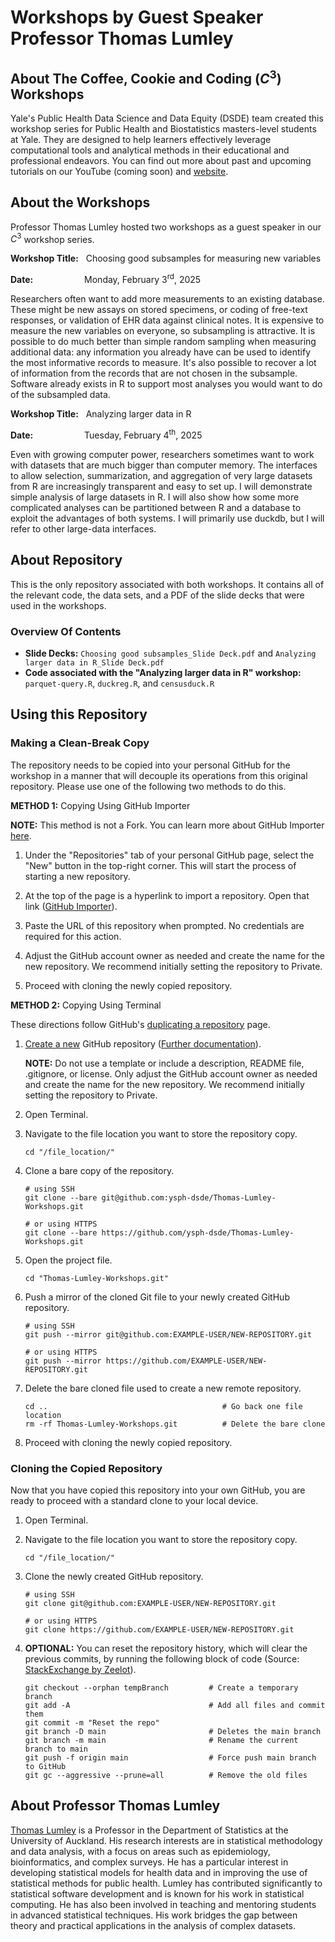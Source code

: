 
# Workshops by Guest Speaker Professor Thomas Lumley

## About The Coffee, Cookie and Coding $\left(C^3\right)$ Workshops

Yale's Public Health Data Science and Data Equity (DSDE) team created this workshop series for Public Health and Biostatistics masters-level students at Yale. They are designed to help learners effectively leverage computational tools and analytical methods in their educational and professional endeavors. You can find out more about past and upcoming tutorials on our YouTube (coming soon) and [website](https://ysph.yale.edu/public-health-research-and-practice/research-centers-and-initiatives/public-health-data-science-and-data-equity/events/).


## About the Workshops

Professor Thomas Lumley hosted two workshops as a guest speaker in our $C^3$ workshop series.

**Workshop Title:** &nbsp; Choosing good subsamples for measuring new variables 

**Date:** &emsp;&emsp;&emsp;&emsp;&emsp;&nbsp; Monday, February $3^{\text{rd}}$, 2025

Researchers often want to add more measurements to an existing database. These might be new assays on stored specimens, or coding of free-text responses, or validation of EHR data against clinical notes. It is expensive to measure the new variables on everyone, so subsampling is attractive. It is possible to do much better than simple random sampling when measuring additional data: any information you already have can be used to identify the most informative records to measure. It's also possible to recover a lot of information from the records that are not chosen in the subsample. Software already exists in R to support most analyses you would want to do of the subsampled data.


**Workshop Title:** &nbsp; Analyzing larger data in R

**Date:** &emsp;&emsp;&emsp;&emsp;&emsp;&nbsp; Tuesday, February $4^{\text{th}}$, 2025

Even with growing computer power, researchers sometimes want to work with datasets that are much bigger than computer memory. The interfaces to allow selection, summarization, and aggregation of very large datasets from R are increasingly transparent and easy to set up. I will demonstrate simple analysis of large datasets in R. I will also show how some more complicated analyses can be partitioned between R and a database to exploit the advantages of both systems. I will primarily use duckdb, but I will refer to other large-data interfaces.

## About Repository

This is the only repository associated with both workshops. It contains all of the relevant code, the data sets, and a PDF of the slide decks that were used in the workshops.

### Overview Of Contents

- **Slide Decks:** `Choosing good subsamples_Slide Deck.pdf` and `Analyzing larger data in R_Slide Deck.pdf`
- **Code associated with the "Analyzing larger data in R" workshop:** `parquet-query.R`, `duckreg.R`, and `censusduck.R`

## Using this Repository

### Making a Clean-Break Copy

The repository needs to be copied into your personal GitHub for the workshop in a manner that will decouple its operations from this original repository. Please use one of the following two methods to do this.

**METHOD 1:** Copying Using GitHub Importer

**NOTE:** This method is not a Fork. You can learn more about GitHub Importer [here](https://docs.github.com/en/migrations/importing-source-code/using-github-importer/importing-a-repository-with-github-importer).

1. Under the "Repositories" tab of your personal GitHub page, select the "New" button in the top-right corner. This will start the process of starting a new repository.

2. At the top of the page is a hyperlink to import a repository. Open that link ([GitHub Importer](https://github.com/new/import)).

3. Paste the URL of this repository when prompted. No credentials are required for this action.

4. Adjust the GitHub account owner as needed and create the name for the new repository. We recommend initially setting the repository to Private.

5. Proceed with cloning the newly copied repository.

**METHOD 2:** Copying Using Terminal

These directions follow GitHub's [duplicating a repository](https://docs.github.com/en/repositories/creating-and-managing-repositories/duplicating-a-repository) page.

1. [Create a new](https://github.com/new) GitHub repository ([Further documentation](https://docs.github.com/en/repositories/creating-and-managing-repositories/creating-a-new-repository)).
   
   **NOTE:** Do not use a template or include a description, README file, .gitignore, or license. Only adjust the GitHub account owner as needed and create the name for the new repository. We recommend initially setting the repository to Private.
   
2. Open Terminal.

3. Navigate to the file location you want to store the repository copy.
   ```
   cd "/file_location/"
   ```

4. Clone a bare copy of the repository.
   ```
   # using SSH
   git clone --bare git@github.com:ysph-dsde/Thomas-Lumley-Workshops.git
   
   # or using HTTPS
   git clone --bare https://github.com/ysph-dsde/Thomas-Lumley-Workshops.git
   ```
   
5. Open the project file.
   ```
   cd "Thomas-Lumley-Workshops.git"
   ```
   
6. Push a mirror of the cloned Git file to your newly created GitHub repository.
   ```
   # using SSH
   git push --mirror git@github.com:EXAMPLE-USER/NEW-REPOSITORY.git

   # or using HTTPS
   git push --mirror https://github.com/EXAMPLE-USER/NEW-REPOSITORY.git
   ```

7. Delete the bare cloned file used to create a new remote repository.
   ```
   cd ..                                       # Go back one file location
   rm -rf Thomas-Lumley-Workshops.git          # Delete the bare clone
   ```
8. Proceed with cloning the newly copied repository.

### Cloning the Copied Repository

Now that you have copied this repository into your own GitHub, you are ready to proceed with a standard clone to your local device.
  
1. Open Terminal.

2. Navigate to the file location you want to store the repository copy.
   ```
   cd "/file_location/"
   ```
3. Clone the newly created GitHub repository.
   ```
   # using SSH
   git clone git@github.com:EXAMPLE-USER/NEW-REPOSITORY.git

   # or using HTTPS
   git clone https://github.com/EXAMPLE-USER/NEW-REPOSITORY.git
   ```

4. **OPTIONAL:** You can reset the repository history, which will clear the previous commits, by running the following block of code (Source: [StackExchange by Zeelot](https://stackoverflow.com/questions/9683279/make-the-current-commit-the-only-initial-commit-in-a-git-repository)).
    ```
    git checkout --orphan tempBranch         # Create a temporary branch
    git add -A                               # Add all files and commit them
    git commit -m "Reset the repo"
    git branch -D main                       # Deletes the main branch
    git branch -m main                       # Rename the current branch to main
    git push -f origin main                  # Force push main branch to GitHub
    git gc --aggressive --prune=all          # Remove the old files
    ```

## About Professor Thomas Lumley

[Thomas Lumley](https://profiles.auckland.ac.nz/t-lumley) is a Professor in the Department of Statistics at the University of Auckland. His research interests are in statistical methodology and data analysis, with a focus on areas such as epidemiology, bioinformatics, and complex surveys. He has a particular interest in developing statistical models for health data and in improving the use of statistical methods for public health. Lumley has contributed significantly to statistical software development and is known for his work in statistical computing. He has also been involved in teaching and mentoring students in advanced statistical techniques. His work bridges the gap between theory and practical applications in the analysis of complex datasets.
